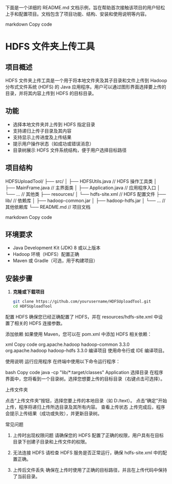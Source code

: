 下面是一个详细的 README.md 文档示例，旨在帮助首次接触该项目的用户轻松上手和配置项目。文档包含了项目功能、结构、安装和使用说明等内容。

markdown
Copy code
# HDFS 文件夹上传工具

## 项目概述

HDFS 文件夹上传工具是一个用于将本地文件夹及其子目录和文件上传到 Hadoop 分布式文件系统 (HDFS) 的 Java 应用程序。用户可以通过图形界面选择要上传的目录，并将其内容上传到 HDFS 的目标目录。

## 功能

- 选择本地文件夹并上传到 HDFS 指定目录
- 支持递归上传子目录及其内容
- 支持显示上传进度及上传结果
- 提示用户操作状态（如成功或错误消息）
- 目录树展示 HDFS 文件系统结构，便于用户选择目标路径

## 项目结构

HDFSUploadTool/ ├── src/ │ ├── HDFSUtils.java // HDFS 操作工具类 │ ├── MainFrame.java // 主界面类 │ ├── Application.java // 应用程序入口 │ └── ... // 其他类 ├── resources/ │ └── hdfs-site.xml // HDFS 配置文件 ├── lib/ // 依赖库 │ ├── hadoop-common.jar │ ├── hadoop-hdfs.jar │ └── ... // 其他依赖库 └── README.md // 项目文档

markdown
Copy code

## 环境要求

- Java Development Kit (JDK) 8 或以上版本
- Hadoop 环境（HDFS）配置正确
- Maven 或 Gradle（可选，用于构建项目）

## 安装步骤

1. **克隆或下载项目**
   ```bash
   git clone https://github.com/yourusername/HDFSUploadTool.git
   cd HDFSUploadTool
配置 HDFS 确保您已经正确配置了 HDFS，并在 resources/hdfs-site.xml 中设置了相关的 HDFS 连接参数。

添加依赖 如果使用 Maven，您可以在 pom.xml 中添加 HDFS 相关依赖：

xml
Copy code
<dependency>
    <groupId>org.apache.hadoop</groupId>
    <artifactId>hadoop-common</artifactId>
    <version>3.3.0</version>
</dependency>
<dependency>
    <groupId>org.apache.hadoop</groupId>
    <artifactId>hadoop-hdfs</artifactId>
    <version>3.3.0</version>
</dependency>
编译项目 使用命令行或 IDE 编译项目。

使用说明
运行应用程序 在终端中使用以下命令运行程序：

bash
Copy code
java -cp "lib/*:target/classes" Application
选择目录 在程序界面中，您将看到一个目录树。选择您想要上传的目标目录（右键点击可选择）。

上传文件夹

点击“上传文件夹”按钮，选择您要上传的本地目录（如 D:/text）。
点击“确定”开始上传，程序将递归上传所选目录及其所有内容。
查看上传状态 上传完成后，程序会提示上传结果（成功或失败），并更新目录树。

常见问题
1. 上传时出现权限问题
请确保您的 HDFS 配置了正确的权限，用户具有在目标目录下创建子目录和上传文件的权限。

2. 无法连接 HDFS
请检查 HDFS 服务是否正常运行，确保 hdfs-site.xml 中的配置正确。

3. 上传后文件丢失
确保在上传时使用了正确的目标路径，并且在上传代码中保持了当前目录。
